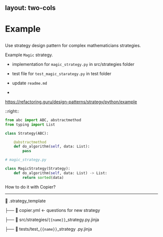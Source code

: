 layout: two-cols
---
# Example

##

<v-clicks>

Use strategy design pattern for complex mathematicians strategies.

Example `Magic` strategy.

* implementation for `magic_strategy.py` in src/strategies folder

* test file for `test_magic_starategy.py` in test folder

* update `readme.md`
* 
https://refactoring.guru/design-patterns/strategy/python/example

</v-clicks>


::right::

<v-clicks>

```python
from abc import ABC, abstractmethod
from typing import List

class Strategy(ABC):

    @abstractmethod
    def do_algorithm(self, data: List):
        pass
```

```python 
# magic_strategy.py

class MagicStrategy(Strategy):
    def do_algorithm(self, data: List) -> List:
        return sorted(data)
```

How to do it with Copier?


</v-clicks>


---

📁 .strategy_template

├── 📄 copier.yml <- questions for new strategy

├── 📁 src/strategies/`{{name}}`_strategy.py.jinja

├── 📁 tests/test_`{{name}}`_strategy .py.jinja
